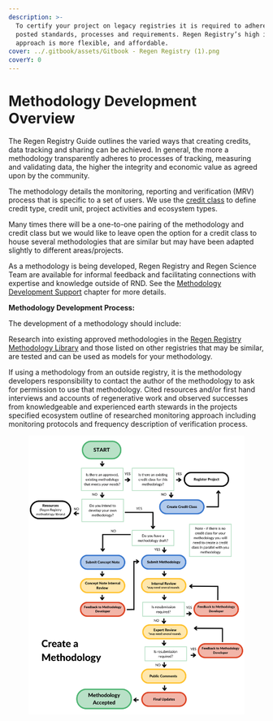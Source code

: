```yaml
---
description: >-
  To certify your project on legacy registries it is required to adhere to
  posted standards, processes and requirements. Regen Registry’s high integrity
  approach is more flexible, and affordable.
cover: ../.gitbook/assets/Gitbook - Regen Registry (1).png
coverY: 0
---
```


# Methodology Development Overview

The Regen Registry Guide outlines the varied ways that creating credits, data tracking and sharing can be achieved. In general, the more a methodology transparently adheres to processes of tracking, measuring and validating data, the higher the integrity and economic value as agreed upon by the community.

The methodology details the monitoring, reporting and verification (MRV) process that is specific to a set of users.  We use the [credit class](../credit-classes/credit-class-overview/) to define credit type, credit unit, project activities and ecosystem types.

Many times there will be a one-to-one pairing of the methodology and credit class but we would like to leave open the option for a credit class to house several methodologies that are similar but may have been adapted slightly to different areas/projects.

As a methodology is being developed, Regen Registry and Regen Science Team are available for informal feedback and facilitating connections with expertise and knowledge outside of RND.  See the [Methodology Development Support](methodology-development-support.md) chapter for more details.

**Methodology Development Process:**&#x20;

The development of a methodology should include:&#x20;

Research into existing approved methodologies in the [Regen Registry Methodology Library](http://127.0.0.1:5000/o/HLlZLPGRtuSIEfuq1a8I/s/H1QmzemVpWDCJv0QlPOj/) and those listed on other registries that may be similar, are tested and can be used as models for your methodology.&#x20;

If using a methodology from an outside registry, it is the methodology developers responsibility to contact the author of the methodology to ask for permission to use that methodology. Cited resources and/or first hand interviews and accounts of regenerative work and observed successes from knowledgeable and experienced earth stewards in the projects specified ecosystem outline of researched monitoring approach including monitoring protocols and frequency description of verification process.

<figure><img src="../.gitbook/assets/Methodology.png" alt=""><figcaption></figcaption></figure>
